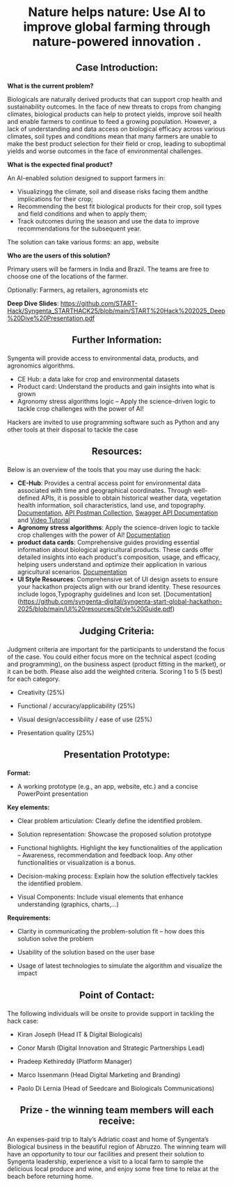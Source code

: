 # <p align="center"> Nature helps nature: Use AI to improve global farming through nature-powered innovation . </p>





## <p align="center"> Case Introduction: </p>

**What is the current problem?**

Biologicals are naturally derived products that can support crop health and sustainability outcomes. In the face of new threats to crops from changing climates, biological products can help to protect yields, improve soil health and enable farmers to continue to feed a growing population. However, a lack of understanding and data access on biological efficacy across various climates, soil types and conditions mean that many farmers are unable to make the best product selection for their field or crop, leading to suboptimal yields and worse outcomes in the face of environmental challenges.

**What is the expected final product?**

An AI-enabled solution designed to support farmers in: <Br/>
- Visualizingg the climate, soil and disease risks facing them andthe  implications for their crop; 
- Recommending the best fit biological products for their crop, soil types and field conditions and when to apply them; 
- Track outcomes during the season and use the data to improve recommendations for the subsequent year.

The solution can take various forms: an app, website

**Who are the users of this solution?**

Primary users will be farmers in India and Brazil. The teams are free to choose one of the locations of the farmer.  

Optionally: Farmers, ag retailers, agronomists etc


**Deep Dive Slides**: https://github.com/START-Hack/Syngenta_STARTHACK25/blob/main/START%20Hack%202025_Deep%20Dive%20Presentation.pdf

## <p align="center"> Further Information: </p>

Syngenta will provide access to environmental data, products, and agronomics algorithms.

- CE Hub: a data lake for crop and environmental datasets  
- Product card: Understand the products and gain insights into what is grown
- Agronomy stress algorithms logic – Apply the science-driven logic to tackle crop challenges with the power of AI!

Hackers are invited to use programming software such as Python and any other tools at their disposal to tackle the case  

##  <p align="center"> Resources: </p>
Below is an overview of the tools that you may use during the hack:

- **CE-Hub**: Provides a central access point for environmental data associated with time and geographical coordinates. Through well-defined APIs, it is possible to obtain historical weather data, vegetation health information, soil characteristics, land use, and topography.​ [Documentation](https://github.com/syngenta-digital/syngenta-start-global-hackathon-2025/blob/main/API/CEHub%20API%20Service%20Specification.docx), [API Postman Collection](https://github.com/syngenta-digital/syngenta-start-global-hackathon-2025/blob/main/API/CE%20Hub%20API's.postman_collection.json), [Swagger API Documentation](https://services.cehub.syngenta-ais.com/swagger/index.html) and [Video Tutorial](https://github.com/syngenta-digital/syngenta-start-global-hackathon-2025/blob/main/API/GMT20240319-133726_Recording_1920x1080.mp4)
- **Agronomy stress algorithms**: Apply the science-driven logic to tackle crop challenges with the power of AI! [Documentation](https://github.com/syngenta-digital/syngenta-start-global-hackathon-2025/blob/main/Model%20card/weather-based%20algorithms.pdf)
- **product data cards**: Comprehensive guides providing essential information about biological agricultural products. These cards offer detailed insights into each product's composition, usage, and efficacy, helping users understand and optimize their application in various agricultural scenarios. [Documentation](https://github.com/syngenta-digital/syngenta-start-global-hackathon-2025/tree/main/Product%20card)
- **UI Style Resources**: Comprehensive set of UI design assets to ensure your hackathon projects align with our brand identity. These resources include logos,Typography guidelines and Icon set. [Documentation] (https://github.com/syngenta-digital/syngenta-start-global-hackathon-2025/blob/main/UI%20resources/Style%20Guide.pdf)


## <p align="center"> Judging Criteria: </p>
Judgment criteria are important for the participants to understand the focus of the case. You could either focus more on the technical aspect (coding and programming), on the business aspect (product fitting in the market), or it can be both. Please also add the weighted criteria. Scoring 1 to 5 (5 best) for each category.  

- Creativity (25%) 

- Functional / accuracy/applicability (25%) 

- Visual design/accessibility / ease of use (25%) 

- Presentation quality (25%)

## <p align="center"> Presentation Prototype: </p>

**Format:**

- A working prototype (e.g., an app, website, etc.) and a concise PowerPoint presentation  

**Key elements:**

- Clear problem articulation: Clearly define the identified problem. 

- Solution representation: Showcase the proposed solution prototype  

- Functional highlights. Highlight the key functionalities of the application – Awareness, recommendation and feedback loop. Any other functionalities or visualization is a bonus.  

- Decision-making process: Explain how the solution effectively tackles the identified problem. 

- Visual Components: Include visual elements that enhance understanding (graphics, charts,…)  

**Requirements:**

- Clarity in communicating the problem-solution fit – how does this solution solve the problem  

- Usability of the solution based on the user base  

- Usage of latest technologies to simulate the algorithm and visualize the impact  


## <p align="center"> Point of Contact: </p>

The following individuals will be onsite to provide support in tackling the hack case:  

- Kiran Joseph (Head IT & Digital Biologicals) 

- Conor Marsh (Digital Innovation and Strategic Partnerships Lead) 

- Pradeep Kethireddy (Platform Manager)  

- Marco Issenmann (Head Digital Marketing and Branding) 

- Paolo Di Lernia (Head of Seedcare and Biologicals Communications) 


## <p align="center"> Prize - the winning team members will each receive: </p>

An expenses-paid trip to Italy’s Adriatic coast and home of Syngenta’s Biological business in the beautiful region of Abruzzo. The winning team will have an opportunity to tour our facilities and present their solution to Syngenta leadership, experience a visit to a local farm to sample the delicious local produce and wine, and enjoy some free time to relax at the beach before returning home.    
